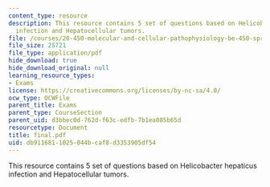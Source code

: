 ```yaml
---
content_type: resource
description: This resource contains 5 set of questions based on Helicobacter hepaticus
  infection and Hepatocellular tumors.
file: /courses/20-450-molecular-and-cellular-pathophysiology-be-450-spring-2005/db9116811025044bcaf8d3353905df54_final.pdf
file_size: 25721
file_type: application/pdf
hide_download: true
hide_download_original: null
learning_resource_types:
- Exams
license: https://creativecommons.org/licenses/by-nc-sa/4.0/
ocw_type: OCWFile
parent_title: Exams
parent_type: CourseSection
parent_uid: d3bbec0d-762d-f63c-edfb-7b1ea085b65d
resourcetype: Document
title: final.pdf
uid: db911681-1025-044b-caf8-d3353905df54
---
```

This resource contains 5 set of questions based on Helicobacter hepaticus infection and Hepatocellular tumors.